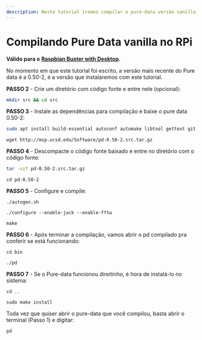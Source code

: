 ```yaml
---
description: Neste tutorial iremos compilar o pure-data versão vanilla no Raspberry Pi.
---
```


# Compilando Pure Data vanilla no RPi



**Válido para o** [**Raspbian Buster with Desktop**](https://www.raspberrypi.org/downloads/raspbian/)**.**

No momento em que este tutorial foi escrito, a versão mais recente do Pure data é a 0.50-2, é a versão que instalaremos com este tutorial.

  


**PASSO 2** - Crie um diretório com código fonte e entre nele \(opcional\):

```bash
mkdir src && cd src
```

**PASSO 3** - Instale as dependências para compilação e baixe o pure data 0.50-2:

```bash
sudo apt install build-essential autoconf automake libtool gettext git libasound2-dev libjack-jackd2-dev libfftw3-3 libfftw3-dev tcl tk
```

```text
wget http://msp.ucsd.edu/Software/pd-0.50-2.src.tar.gz
```

**PASSO 4** - Descompacte o código fonte baixado e entre no diretório com o código fonte:

```bash
tar -xzf pd-0.50-2.src.tar.gz
```

```text
cd pd-0.50-2
```

**PASSO 5** - Configure e compile:

```text
./autogen.sh
```

```text
./configure --enable-jack --enable-fftw
```

```text
make
```

**PASSO 6** - Após terminar a compilação, vamos abrir o pd compilado pra conferir se está funcionando:

```text
cd bin
```

```text
./pd
```

**PASSO 7** - Se o Pure-data funcionou direitinho, é hora de instalá-lo no sistema:

```text
cd ..
```

```text
sudo make install
```

Toda vez que quiser abrir o pure-data  que você compilou, basta abrir o terminal \(Passo 1\) e digitar: 

```text
pd
```

